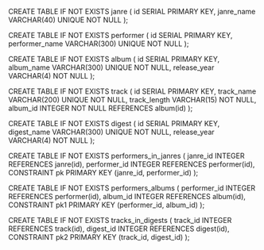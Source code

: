 CREATE TABLE IF NOT EXISTS janre (
	id SERIAL PRIMARY KEY,
	janre_name VARCHAR(40) UNIQUE NOT NULL
);
	
CREATE TABLE IF NOT EXISTS performer (
	id SERIAL PRIMARY KEY,
	performer_name VARCHAR(300) UNIQUE NOT NULL
);

CREATE TABLE IF NOT EXISTS album (
	id SERIAL PRIMARY KEY,
	album_name VARCHAR(300) UNIQUE NOT NULL,
	release_year VARCHAR(4) NOT NULL
);

CREATE TABLE IF NOT EXISTS track (
	id SERIAL PRIMARY KEY,
	track_name VARCHAR(200) UNIQUE NOT NULL,
	track_length VARCHAR(15) NOT NULL,
	album_id INTEGER NOT NULL REFERENCES album(id)
);

CREATE TABLE IF NOT EXISTS digest (
	id SERIAL PRIMARY KEY,
	digest_name VARCHAR(300) UNIQUE NOT NULL,
	release_year VARCHAR(4) NOT NULL
);

CREATE TABLE IF NOT EXISTS performers_in_janres (
	janre_id INTEGER REFERENCES janre(id),
	performer_id INTEGER REFERENCES performer(id),
	CONSTRAINT pk PRIMARY KEY (janre_id, performer_id)
);

CREATE TABLE IF NOT EXISTS performers_albums (
	performer_id INTEGER REFERENCES performer(id),
	album_id INTEGER REFERENCES album(id),
	CONSTRAINT pk1 PRIMARY KEY (performer_id, album_id)
);

CREATE TABLE IF NOT EXISTS tracks_in_digests (
	track_id INTEGER REFERENCES track(id),
	digest_id INTEGER REFERENCES digest(id),
	CONSTRAINT pk2 PRIMARY KEY (track_id, digest_id)
);